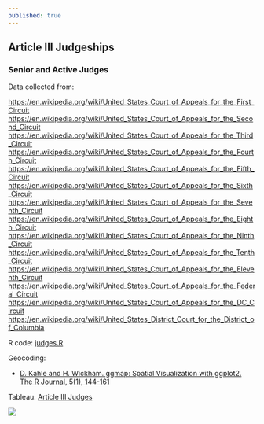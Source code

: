 ```yaml
---
published: true
---
```

## Article III Judgeships

### Senior and Active Judges

Data collected from:

https://en.wikipedia.org/wiki/United_States_Court_of_Appeals_for_the_First_Circuit
https://en.wikipedia.org/wiki/United_States_Court_of_Appeals_for_the_Second_Circuit   
https://en.wikipedia.org/wiki/United_States_Court_of_Appeals_for_the_Third_Circuit    
https://en.wikipedia.org/wiki/United_States_Court_of_Appeals_for_the_Fourth_Circuit   
https://en.wikipedia.org/wiki/United_States_Court_of_Appeals_for_the_Fifth_Circuit     
https://en.wikipedia.org/wiki/United_States_Court_of_Appeals_for_the_Sixth_Circuit     
https://en.wikipedia.org/wiki/United_States_Court_of_Appeals_for_the_Seventh_Circuit   
https://en.wikipedia.org/wiki/United_States_Court_of_Appeals_for_the_Eighth_Circuit    
https://en.wikipedia.org/wiki/United_States_Court_of_Appeals_for_the_Ninth_Circuit     
https://en.wikipedia.org/wiki/United_States_Court_of_Appeals_for_the_Tenth_Circuit     
https://en.wikipedia.org/wiki/United_States_Court_of_Appeals_for_the_Eleventh_Circuit  
https://en.wikipedia.org/wiki/United_States_Court_of_Appeals_for_the_Federal_Circuit   
https://en.wikipedia.org/wiki/United_States_Court_of_Appeals_for_the_DC_Circuit       
https://en.wikipedia.org/wiki/United_States_District_Court_for_the_District_of_Columbia

R code: 
[judges.R](FederalJudiciary.github.io/judges.R)

Geocoding:

*  [D. Kahle and H. Wickham. ggmap: Spatial Visualization with ggplot2. The R Journal, 5(1), 144-161](http://journal.r-project.org/archive/2013-1/kahle-wickham.pdf)

Tableau:
[Article III Judges](https://public.tableau.com/views/ArticleIIIJudges/Judges?:embed=y&:display_count=yes&publish=yes)
<div class='tableauPlaceholder' id='viz1517206547440' style='position: relative'>

<div class='tableauPlaceholder' id='viz1517206547440' style='position: relative'>

<noscript>
  
  <a href='https:&#47;&#47;FederalJudiciary.github.io'><img alt=' ' src='https:&#47;&#47;public.tableau.com&#47;static&#47;images&#47;Ar&#47;ArticleIIIJudges&#47;Judges&#47;1_rss.png' style='border: none' /></a>

</noscript>

<object class='tableauViz'  style='display:none;'><param name='host_url' value='https%3A%2F%2Fpublic.tableau.com%2F' /> <param name='embed_code_version' value='3' /> <param name='site_root' value='' /><param name='name' value='ArticleIIIJudges&#47;Judges' /><param name='tabs' value='yes' /><param name='toolbar' value='yes' /><param name='static_image' value='https:&#47;&#47;public.tableau.com&#47;static&#47;images&#47;Ar&#47;ArticleIIIJudges&#47;Judges&#47;1.png' /> <param name='animate_transition' value='yes' /><param name='display_static_image' value='yes' /><param name='display_spinner' value='yes' /><param name='display_overlay' value='yes' /><param name='display_count' value='yes' />

</object></div>                

<script type='text/javascript'>                    
  
  var divElement = document.getElementById('viz1517206547440');                    var vizElement = divElement.getElementsByTagName('object')[0];                    vizElement.style.width='1000px';vizElement.style.height='1050px';                    var scriptElement = document.createElement('script');                    scriptElement.src = 'https://public.tableau.com/javascripts/api/viz_v1.js';                    vizElement.parentNode.insertBefore(scriptElement, vizElement);                
  
  </script>
